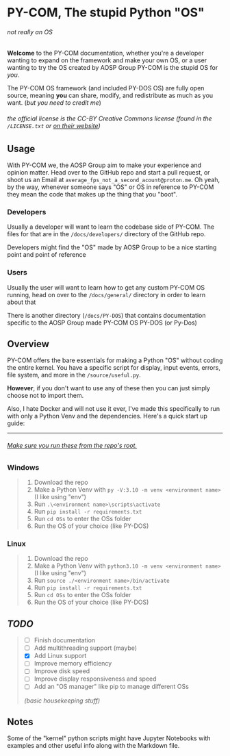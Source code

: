# PY-COM, The stupid Python "OS"
###### *not really an OS*

**Welcome** to the PY-COM documentation, whether you're a developer wanting to expand on the framework and make your own OS, or a user wanting to try the OS created by AOSP Group PY-COM is the stupid OS for *you*.

The PY-COM OS framework (and included PY-DOS OS) are fully open source, meaning **you** can share, modify, and redistribute as much as you want. (*but you need to credit me*)
###### the official license is the CC-BY Creative Commons license (found in the `/LICENSE.txt` or [on their website](https://creativecommons.org/publicdomain/zero/1.0/legalcode.txt))

## Usage
With PY-COM we, the AOSP Group aim to make your experience and opinion matter. Head over to the GitHub repo and start a pull request, or shoot us an Email at `average_fps_not_a_second_acount@proton.me`. Oh yeah, by the way, whenever someone says "OS" or OS in reference to PY-COM they mean the code that makes up the thing that you "boot".
### Developers
Usually a developer will want to learn the codebase side of PY-COM.
The files for that are in the `/docs/developers/` directory of the GitHub repo.

Developers might find the "OS" made by AOSP Group to be a nice starting point and point of reference
### Users
Usually the user will want to learn how to get any custom PY-COM OS running, head on over to the `/docs/general/` directory in order to learn about that

There is another directory (`/docs/PY-DOS`) that contains documentation specific to the AOSP Group made PY-COM OS PY-DOS (or Py-Dos)
## Overview
PY-COM offers the bare essentials for making a Python "OS" without coding the entire kernel. You have a specific script for display, input events, errors, file system, and more in the `/source/useful.py`.

**However**, if you don't want to use any of these then you can just simply choose not to import them.

Also, I hate Docker and will not use it ever, I've made this specifically to run with only a Python Venv and the dependencies.
Here's a quick start up guide:


***
###### <u>*Make sure you run these from the repo's root.*</u>
### Windows
> 1. Download the repo
> 2. Make a Python Venv with `py -V:3.10 -m venv <environment name>` (I like using "env")
> 3. Run `.\<environment name>\scripts\activate`
> 4. Run `pip install -r requirements.txt`
> 5. Run `cd OSs` to enter the OSs folder
> 6. Run the OS of your choice (like PY-DOS)
### Linux
> 1. Download the repo
> 2. Make a Python Venv with `python3.10 -m venv <environment name>` (I like using "env")
> 3. Run `source ./<environment name>/bin/activate`
> 4. Run `pip install -r requirements.txt`
> 5. Run `cd OSs` to enter the OSs folder
> 6. Run the OS of your choice (like PY-DOS)
## ***TODO***
> - [ ] Finish documentation
> - [ ] Add multithreading support (maybe)
> - [x] Add Linux support
> - [ ] Improve memory efficiency
> - [ ] Improve disk speed
> - [ ] Improve display responsiveness and speed
> - [ ] Add an "OS manager" like pip to manage different OSs
> 
>  *(basic housekeeping stuff)*

## Notes
Some of the "kernel" python scripts might have Jupyter Notebooks with examples and other useful info along with the Markdown file.